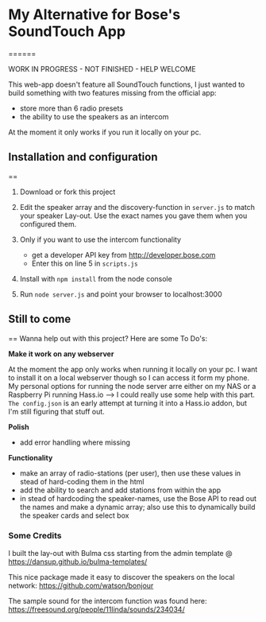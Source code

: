 # My Alternative for Bose's SoundTouch App
======

WORK IN PROGRESS - NOT FINISHED - HELP WELCOME

This web-app doesn't feature all SoundTouch functions, I just wanted to build something with two features missing from the official app:
- store more than 6 radio presets 
- the ability to use the speakers as an intercom

At the moment it only works if you run it locally on your pc.


## Installation and configuration
==
1. Download or fork this project
2. Edit the speaker array and the discovery-function in ```server.js``` to match your speaker Lay-out. Use the exact names you gave them when you configured them.
3. Only if you want to use the intercom functionality 
    - get a developer API key from http://developer.bose.com
    - Enter this on line 5 in ```scripts.js```

4. Install with `npm install` from the node console
5. Run `node server.js` and point your browser to localhost:3000


## Still to come
==
Wanna help out with this project? Here are some To Do's:

**Make it work on any webserver**

At the moment the app only works when running it locally on your pc. I want to install it on a local webserver though so I can access it form my phone. My personal options for running the node server arre either on my NAS or a Raspberry Pi running Hass.io --> I could really use some help with this part. `The config.json` is an early attempt at turning it into a Hass.io addon, but I'm still figuring that stuff out.

**Polish**
- add error handling where missing

**Functionality**
- make an array of radio-stations (per user), then use these values in stead of hard-coding them in the html
- add the ability to search and add stations from within the app
- in stead of hardcoding the speaker-names, use the Bose API to read out the names and make a dynamic array; also use this to dynamically build the speaker cards and select box

### Some Credits
I built the lay-out with Bulma css starting from the admin template @ https://dansup.github.io/bulma-templates/

This nice package made it easy to discover the speakers on the local network: https://github.com/watson/bonjour

The sample sound for the intercom function was found here: https://freesound.org/people/11linda/sounds/234034/